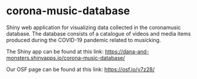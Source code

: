 # corona-music-database
Shiny web application for visualizing data collected in the coronamusic database. The database consists of a catalogue of videos and media items produced during the COVID-19 pandemic related to musicking.

The Shiny app can be found at this link: https://dana-and-monsters.shinyapps.io/corona-music-database/

Our OSF page can be found at this link: https://osf.io/y7z28/
